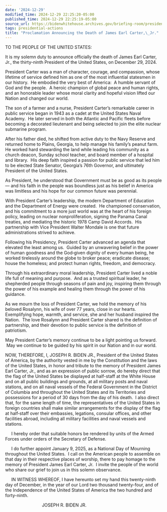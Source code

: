 ```yaml
---
date: '2024-12-29'
modified_time: 2024-12-29 22:25:20-05:00
published_time: 2024-12-29 22:25:19-05:00
source_url: https://bidenwhitehouse.archives.gov/briefing-room/presidential-actions/2024/12/29/proclamation-announcing-the-death-of-james-earl-carter-jr/
tags: presidential-actions
title: "Proclamation Announcing the Death of James Earl Carter,\_Jr."
---
```

 
TO THE PEOPLE OF THE UNITED STATES:

It is my solemn duty to announce officially the death of James Earl
Carter, Jr., the thirty-ninth President of the United States, on
December 29, 2024.

President Carter was a man of character, courage, and compassion, whose
lifetime of service defined him as one of the most influential statesmen
in our history.  He embodied the very best of America:  A humble servant
of God and the people.  A heroic champion of global peace and human
rights, and an honorable leader whose moral clarity and hopeful vision
lifted our Nation and changed our world.

The son of a farmer and a nurse, President Carter’s remarkable career in
public service began in 1943 as a cadet at the United States Naval
Academy.  He later served in both the Atlantic and Pacific fleets before
becoming a decorated lieutenant and being selected to join the elite
nuclear submarine program.

After his father died, he shifted from active duty to the Navy Reserve
and returned home to Plains, Georgia, to help manage his family’s peanut
farm.  He worked hard stewarding the land while leading his community as
a church deacon, Sunday school teacher, and board member of a hospital
and library.  His deep faith inspired a passion for public service that
led him to be elected State Senator, Georgia’s 76th Governor, and
ultimately President of the United States.  

As President, he understood that Government must be as good as its
people — and his faith in the people was boundless just as his belief in
America was limitless and his hope for our common future was perennial.

With President Carter’s leadership, the modern Department of Education
and the Department of Energy were created.  He championed conservation,
and his commitment to a more just world was at the heart of his foreign
policy, leading on nuclear nonproliferation, signing the Panama Canal
treaties, and mediating the historic 1978 Camp David Accords.  His
partnership with Vice President Walter Mondale is one that future
administrations strived to achieve.

Following his Presidency, President Carter advanced an agenda that
elevated the least among us.  Guided by an unwavering belief in the
power of human goodness and the God‑given dignity of every human being,
he worked tirelessly around the globe to broker peace; eradicate
disease; house the homeless; and protect human rights, freedom, and
democracy.

Through his extraordinary moral leadership, President Carter lived a
noble life full of meaning and purpose.  And as a trusted spiritual
leader, he shepherded people through seasons of pain and joy, inspiring
them through the power of his example and healing them through the power
of his guidance.

As we mourn the loss of President Carter, we hold the memory of his
beloved Rosalynn, his wife of over 77 years, close in our hearts. 
Exemplifying hope, warmth, and service, she and her husband inspired the
Nation.  The love Rosalynn and President Carter shared is the definition
of partnership, and their devotion to public service is the definition
of patriotism.

May President Carter’s memory continue to be a light pointing us
forward.  May we continue to be guided by his spirit in our Nation and
in our world.

NOW, THEREFORE, I, JOSEPH R. BIDEN JR., President of the United States
of America, by the authority vested in me by the Constitution and the
laws of the United States, in honor and tribute to the memory of
President James Earl Carter, Jr., and as an expression of public sorrow,
do hereby direct that the flag of the United States be displayed at
half-staff at the White House and on all public buildings and grounds,
at all military posts and naval stations, and on all naval vessels
of the Federal Government in the District of Columbia and throughout the
United States and its Territories and possessions for a period of 30
days from the day of his death.  I also direct that, for the same length
of time, the representatives of the United States in foreign countries
shall make similar arrangements for the display of the flag at
half‑staff over their embassies, legations, consular offices, and other
facilities abroad, including all military facilities and naval vessels
and stations.

     I hereby order that suitable honors be rendered by units of the
Armed Forces under orders of the Secretary of Defense.

     I do further appoint January 9, 2025, as a National Day of Mourning
throughout the United States.  I call on the American people to assemble
on that day in their respective places of worship, there to pay homage
to the memory of President James Earl Carter, Jr.  I invite the people
of the world who share our grief to join us in this solemn observance.

     IN WITNESS WHEREOF, I have hereunto set my hand this twenty-ninth
day of December, in the year of our Lord two thousand twenty-four, and
of the Independence of the United States of America the two hundred and
forty-ninth.

                              JOSEPH R. BIDEN JR.
